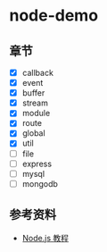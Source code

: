 # node-demo

## 章节

- [x] callback
- [x] event
- [x] buffer
- [x] stream
- [x] module
- [x] route
- [x] global
- [x] util
- [ ] file
- [ ] express
- [ ] mysql
- [ ] mongodb

## 参考资料

- [Node.js 教程](http://www.runoob.com/nodejs/nodejs-tutorial.html)
